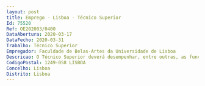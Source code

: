 ```yaml
--- 
layout: post
title: Emprego - Lisboa - Técnico Superior
Id: 75520
Ref: OE202003/0400
DataAbertura: 2020-03-17
DataFecho: 2020-03-31
Trabalho: Técnico Superior
Empregador: Faculdade de Belas-Artes da Universidade de Lisboa
Descricao: O Técnico Superior deverá desempenhar, entre outras, as funções inerentes à organização das atividades desenvolvidas pela Divisão Financeira, Patrimonial e de Apoio à Investigação, em particular a) Gestão dos processos de contratação pública de bens e serviços (elaboração de peças de procedimentos de formação de contratos e a devida instrução de procedimentos)  b) Acompanhamento do cumprimentos dos contratos de aquisição de bens e serviços celebados pela FBA  c) Lançar e acompanhar os procedimentos em plataforma eletrónica de contratação, bem como a publicitação e acompanhamento no portal BASEGOV d) Proceder ao lançamento contabilístico na ótica pública, patrimonial e analítica de receitas e despesas  d) Elaborar documentos de prestação de contas.
CodigoPostal: 1249-058 LISBOA
Concelho: Lisboa
Distrito: Lisboa
--- 
```

